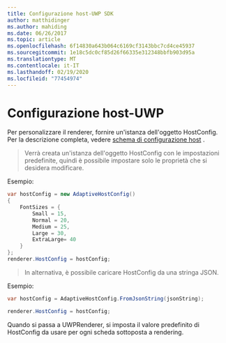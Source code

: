 ```yaml
---
title: Configurazione host-UWP SDK
author: matthidinger
ms.author: mahiding
ms.date: 06/26/2017
ms.topic: article
ms.openlocfilehash: 6f14830a643b064c6169cf3143bbc7cd4ce45937
ms.sourcegitcommit: 1e18c5dc0cf85d26f66335e312348bbfb903d95a
ms.translationtype: MT
ms.contentlocale: it-IT
ms.lasthandoff: 02/19/2020
ms.locfileid: "77454974"
---
```

# <a name="host-config---uwp"></a>Configurazione host-UWP

Per personalizzare il renderer, fornire un'istanza dell'oggetto HostConfig. Per la descrizione completa, vedere [schema di configurazione host](../../../rendering-cards/host-config.md) .

> Verrà creata un'istanza dell'oggetto HostConfig con le impostazioni predefinite, quindi è possibile impostare solo le proprietà che si desidera modificare.

Esempio:

```csharp
var hostConfig = new AdaptiveHostConfig() 
{
    FontSizes = {
        Small = 15,
        Normal = 20,
        Medium = 25,
        Large = 30,
        ExtraLarge= 40
    }
};
renderer.HostConfig = hostConfig;
```

> In alternativa, è possibile caricare HostConfig da una stringa JSON.

Esempio:

```csharp
var hostConfig = AdaptiveHostConfig.FromJsonString(jsonString); 

renderer.HostConfig = hostConfig;
```

Quando si passa a UWPRenderer, si imposta il valore predefinito di HostConfig da usare per ogni scheda sottoposta a rendering.